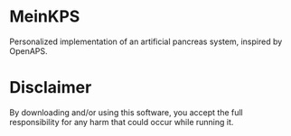 # MeinKPS
Personalized implementation of an artificial pancreas system, inspired by OpenAPS.

# Disclaimer
By downloading and/or using this software, you accept the full responsibility for any harm that could occur while running it.
